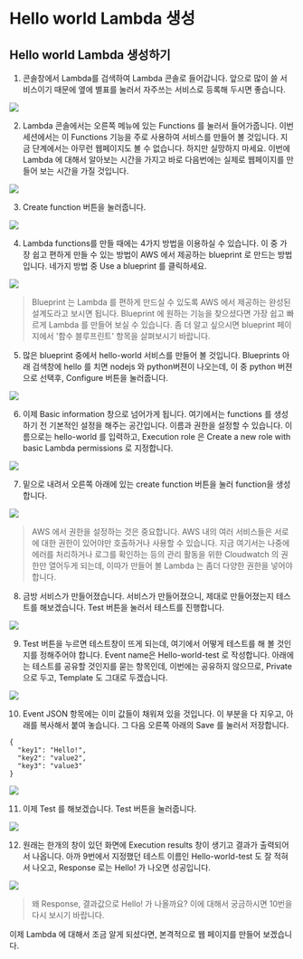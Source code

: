 # Hello world Lambda 생성
## Hello world Lambda 생성하기
1. 콘솔창에서 Lambda를 검색하여 Lambda 콘솔로 들어갑니다. 앞으로 많이 쓸 서비스이기 때문에 옆에 별표를 눌러서 자주쓰는 서비스로 등록해 두시면 좋습니다.

![](./images/create-hello-1.png)

2. Lambda 콘솔에서는 오른쪽 메뉴에 있는 Functions 를 눌러서 들어가줍니다. 이번 세션에서는 이 Functions 기능을 주로 사용하여 서비스를 만들어 볼 것입니다. 지금 단계에서는 아무런 웹페이지도 볼 수 없습니다. 하지만 실망하지 마세요. 이번에 Lambda 에 대해서 알아보는 시간을 가지고 바로 다음번에는 실제로 웹페이지를 만들어 보는 시간을 가질 것입니다.

![](./images/create-hello-2.png)

3. Create function 버튼을 눌러줍니다.

![](./images/create-hello-3.png)

4. Lambda functions를 만들 때에는 4가지 방법을 이용하실 수 있습니다. 이 중 가장 쉽고 편하게 만들 수 있는 방법이 AWS 에서 제공하는 blueprint 로 만드는 방법입니다. 네가지 방법 중 Use a blueprint 를 클릭하세요.

![](./images/create-hello-4.png)

> Blueprint 는 Lambda 를 편하게 만드실 수 있도록 AWS 에서 제공하는 완성된 설계도라고 보시면 됩니다. Blueprint 에 원하는 기능을 찾으셨다면 가장 쉽고 빠르게 Lambda 를 만들어 보실 수 있습니다. 좀 더 알고 싶으시면 blueprint  페이지에서 '함수 블루프린트' 항목을 살펴보시기 바랍니다.

5. 많은 blueprint 중에서 hello-world 서비스를 만들어 볼 것입니다. Blueprints 아래 검색창에 hello 를 치면 nodejs 와 python버젼이 나오는데, 이 중 python 버젼으로 선택후, Configure 버튼을 눌러줍니다.

![](./images/create-hello-5.png)

6. 이제 Basic information 창으로 넘어가게 됩니다. 여기에서는 functions 를 생성하기 전 기본적인 설정을 해주는 공간입니다. 이름과 권한을 설정할 수 있습니다. 이름으로는 hello-world 를 입력하고, Execution role 은 Create a new role with basic Lambda permissions 로 지정합니다.

![](./images/create-hello-6.png)

7. 밑으로 내려서 오른쪽 아래에 있는 create function 버튼을 눌러 function을 생성합니다.

![](./images/create-hello-7.png)

> AWS 에서 권한을 설정하는 것은 중요합니다. AWS 내의 여러 서비스들은 서로에 대한 권한이 있어야만 호출하거나 사용할 수 있습니다. 지금 여기서는 나중에 에러를 처리하거나 로그를 확인하는 등의 관리 활동을 위한 Cloudwatch 의 권한만 열어두게 되는데, 이따가 만들어 볼 Lambda 는 좀더 다양한 권한을 넣어야 합니다.

8. 금방 서비스가 만들어졌습니다. 서비스가 만들어졌으니, 제대로 만들어졌는지 테스트를 해보겠습니다. Test 버튼을 눌러서 테스트를 진행합니다.

![](./images/create-hello-8.png)

9. Test 버튼을 누르면 테스트창이 뜨게 되는데, 여기에서 어떻게 테스트를 해 볼 것인지를 정해주어야 합니다. Event name은 Hello-world-test 로 작성합니다. 아래에는 테스트를 공유할 것인지를 묻는 항목인데, 이번에는 공유하지 않으므로, Private으로 두고, Template 도 그대로 두겠습니다.

![](./images/create-hello-9.png)

10. Event JSON 항목에는 이미 값들이 채워져 있을 것입니다. 이 부분을 다 지우고, 아래를 복사해서 붙여 놓습니다. 그 다음 오른쪽 아래의 Save 를 눌러서 저장합니다.

```
{
  "key1": "Hello!",
  "key2": "value2",
  "key3": "value3"
}
```

![](./images/create-hello-10.png)

11. 이제 Test 를 해보겠습니다. Test 버튼을 눌러줍니다.

![](./images/create-hello-11.png)

12. 원래는 한개의 창이 있던 화면에 Execution results 창이 생기고 결과가 출력되어서 나옵니다. 아까 9번에서 지정했던 테스트 이름인 Hello-world-test 도 잘 적혀서 나오고, Response 로는 Hello! 가 나오면 성공입니다.

![](./images/create-hello-12.png)

> 왜 Response, 결과값으로 Hello! 가 나올까요? 이에 대해서 궁금하시면 10번을 다시 보시기 바랍니다.

이제 Lambda 에 대해서 조금 알게 되셨다면, 본격적으로 웹 페이지를 만들어 보겠습니다.
